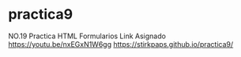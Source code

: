 # practica9
NO.19 Practica HTML Formularios Link Asignado https://youtu.be/nxEGxN1W6gg
https://stirkpaps.github.io/practica9/  
